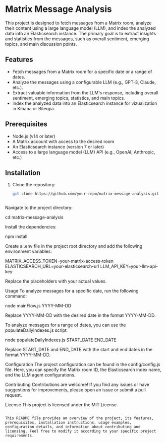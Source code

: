 # Matrix Message Analysis

This project is designed to fetch messages from a Matrix room, analyze their content using a large language model (LLM), and index the analyzed data into an Elasticsearch instance. The primary goal is to extract insights and statistics from the messages, such as overall sentiment, emerging topics, and main discussion points.

## Features

- Fetch messages from a Matrix room for a specific date or a range of dates.
- Analyze the messages using a configurable LLM (e.g., GPT-3, Claude, etc.).
- Extract valuable information from the LLM's response, including overall sentiment, emerging topics, statistics, and main topics.
- Index the analyzed data into an Elasticsearch instance for vizualization in Kibana or Bitergia.

## Prerequisites

- Node.js (v14 or later)
- A Matrix account with access to the desired room
- An Elasticsearch instance (version 7 or later)
- Access to a large language model (LLM) API (e.g., OpenAI, Anthropic, etc.)

## Installation

1. Clone the repository:

   ```bash
   git clone https://github.com/your-repo/matrix-message-analysis.git



Navigate to the project directory:

cd matrix-message-analysis



Install the dependencies:

npm install



Create a .env file in the project root directory and add the following environment variables:

MATRIX_ACCESS_TOKEN=your-matrix-access-token
ELASTICSEARCH_URL=your-elasticsearch-url
LLM_API_KEY=your-llm-api-key



Replace the placeholders with your actual values.

Usage
To analyze messages for a specific date, run the following command:

node mainFlow.js YYYY-MM-DD



Replace YYYY-MM-DD with the desired date in the format YYYY-MM-DD.

To analyze messages for a range of dates, you can use the populateDailyIndexes.js script:

node populateDailyIndexes.js START_DATE END_DATE



Replace START_DATE and END_DATE with the start and end dates in the format YYYY-MM-DD.

Configuration
The project configuration can be found in the config/config.js file. Here, you can specify the Matrix room ID, the Elasticsearch index name, and the LLM agent configurations.

Contributing
Contributions are welcome! If you find any issues or have suggestions for improvements, please open an issue or submit a pull request.

License
This project is licensed under the MIT License.

```

This README file provides an overview of the project, its features, prerequisites, installation instructions, usage examples, configuration details, and information about contributing and licensing. Feel free to modify it according to your specific project requirements.



